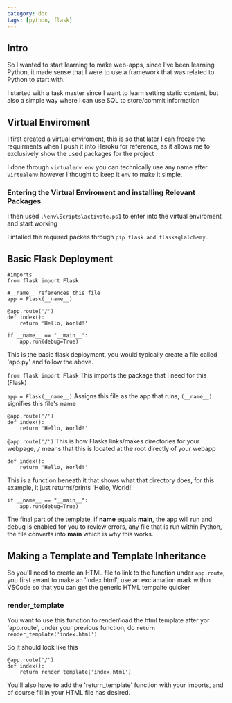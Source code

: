 ```yaml
---
category: doc
tags: [python, flask]
---
```


## Intro 

So I wanted to start learning to make web-apps, since I've been learning Python, it made sense that I were to use a framework that was related to Python to start with.

I started with a task master since I want to learn setting static content, but also a simple way where I can use SQL to store/commit information

## Virtual Enviroment 

I first created a virtual enviroment, this is so that later I can freeze the requirments when I push it into Heroku for reference, as it allows me to exclusively show the used packages for the project

I done through `virtualenv env` you can technically use any name after `virtualenv` however I thought to keep it `env` to make it simple.

### Entering the Virtual Enviroment and installing Relevant Packages

I then used `.\env\Scripts\activate.ps1` to enter into the virtual enviroment and start working 

I intalled the required packes through  `pip flask and flasksqlalchemy`.

## Basic Flask Deployment

```
#imports
from flask import Flask

#__name__ references this file
app = Flask(__name__)

@app.route('/')
def index():
    return 'Hello, World!'

if __name__ == "__main__":
    app.run(debug=True)
```

This is the basic flask deployment, you would typically create a file called 'app.py' and follow the above.

`from flask import Flask` 
This imports the package that I need for this (Flask)

`app = Flask(__name__)` 
Assigns this file as the app that runs, `(__name__)` signifies this file's name

```
@app.route('/')
def index():
    return 'Hello, World!'
```
`@app.route('/')`
This is how Flasks links/makes directories for your webpage, `/` means that this is located at the root directly of your webapp

```
def index():
    return 'Hello, World!'
```
This is a function beneath it that shows what that directory does, for this example, it just returns/prints 'Hello, World!'

```
if __name__ == "__main__":
    app.run(debug=True)
```
The final part of the template, if __name__ equals __main__, the app will run and debug is enabled for you to review errors, any file that is run within Python, the file converts into __main__ which is why this works.


## Making a Template and Template Inheritance 

So you'll need to create an HTML file to link to the function under `app.route`, you first awant to make an 'index.html', use an exclamation mark within VSCode so that you can get the generic HTML tempalte quicker

### render_template

You want to use this function to render/load the html template after yor 'app.route', under your previous function, do `return render_template('index.html')`

So it should look like this 

```
@app.route('/')
def index():
    return render_template('index.html')
```

You'll also have to add the 'return_template' function with your imports, and of course fill in your HTML file has desired. 